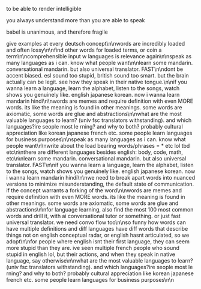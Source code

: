 to be able to render intelligible

you always understand more than you are able to speak

babel is unanimous, and therefore fragile

give examples at every deutsch concept\n\nwords are incredibly loaded and often lossy\n\nfind other words for loaded terms, or coin a term\n\ncomprehensible input w languages is relevance again\n\nspeak as many languages as i can. know what people want\n\nlearn some mandarin. conversational mandarin. but also universal translator. FAST\n\ndont be accent biased. esl sound too stupid, british sound too smart. but the brain actually can be legit. see how they speak in their native tongue.\n\nif you wanna learn a language, learn the alphabet, listen to the songs, watch shows you genuinely like. english japanese korean. now i wanna learn mandarin hindi\n\nwords are memes and require definition with even MORE words. its like the meaning is found in other meanings. some words are axiomatic, some words are glue and abstractions\n\nwhat are the most valuable languages to learn? (univ fsc  translators withstanding). and which languages?ire seople most le rning? and why to both? probably cultural appreciation like korean japanese french etc. some people learn languages for business purposes\n\nspeak as many languages as i can. know what people want\n\nwrite about the load bearing words/phrases = * etc lol tbd etc\n\nthere are different languages besides english: body, code, math, etc\n\nlearn some mandarin. conversational mandarin. but also universal translator. FAST\n\nif you wanna learn a language, learn the alphabet, listen to the songs, watch shows you genuinely like. english japanese korean. now i wanna learn mandarin hindi\n\nwe need to break apart words into nuanced versions to minimize misunderstanding, the default state of communication. if the concept warrants a forking of the word\n\nwords are memes and require definition with even MORE words. its like the meaning is found in other meanings. some words are axiomatic, some words are glue and abstractions\n\nfor language learning, also find the most 100 most common words and drill it, with ai conversational tutor or something. or just fast universal translator. we need convo flow too\n\nso funny how words can have multiple definitions and diff languages have diff words that describe things not on english conceptual radar, or english hasnt articulated, so we adopt\n\nfor people where english isnt their first language, they can seem more stupid than they are. ive seen multiple french people who sound stupid in english lol, but their actions, and when they speak in native language, say otherwise\n\nwhat are the most valuable languages to learn? (univ fsc  translators withstanding). and which languages?ire seople most le rning? and why to both? probably cultural appreciation like korean japanese french etc. some people learn languages for business purposes\n\n